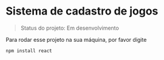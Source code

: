 <h1>Sistema de cadastro de jogos</h1>

>Status do projeto: Em desenvolvimento

Para rodar esse projeto na sua máquina, por favor digite

```
npm install react
```
